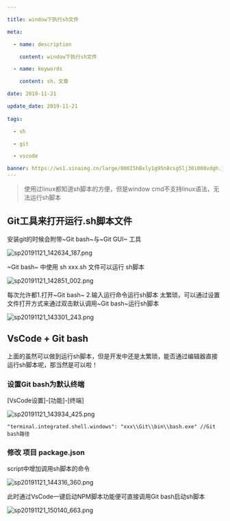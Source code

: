 ```yaml
---

title: window下执行sh文件

meta:

  - name: description

    content: window下执行sh文件

  - name: keywords

    content: sh，文章

date: 2019-11-21

update_date: 2019-11-21
 
tags: 

  - sh

  - git

  - vscode

banner: https://ws1.sinaimg.cn/large/006I5hBxly1g95n8csg5lj30i008vdgh.jpg
---
```


> 使用过linux都知道sh脚本的方便，但是window cmd不支持linux语法，无法运行sh脚本

## Git工具来打开运行.sh脚本文件

安装git的时候会附带~Git bash~与~Git GUI~ 工具

![sp20191121_142634_187.png](https://ws1.sinaimg.cn/large/006I5hBxly1g95n8csg5lj30i008vdgh.jpg)

~Git bash~ 中使用 sh xxx.sh 文件可以运行 sh脚本

![sp20191121_142851_002.png](https://ws1.sinaimg.cn/large/006I5hBxly1g95nafkvvhj30fm09eweb.jpg)

每次允许都1.打开~Git bash~ 2.输入运行命令运行sh脚本 太繁琐，可以通过设置文件打开方式来通过双击默认调用~Git bash~运行sh脚本

![sp20191121_143301_243.png](https://ws1.sinaimg.cn/large/006I5hBxly1g95neizkiuj30jg0ak0ts.jpg)

## VsCode + Git bash

上面的虽然可以做到运行sh脚本，但是开发中还是太繁琐，能否通过编辑器直接运行sh脚本呢，那当然是可以啦！

### 设置Git bash为默认终端

[VsCode设置]-[功能]-[终端]

![sp20191121_143934_425.png](https://ws1.sinaimg.cn/large/006I5hBxly1g95nlbtx6mj30lg035mx8.jpg)

```
"terminal.integrated.shell.windows": "xxx\\Git\\bin\\bash.exe" //Git bash路径
```

### 修改 项目 package.json

script中增加调用sh脚本的命令

![sp20191121_144316_360.png](https://ws1.sinaimg.cn/large/006I5hBxly1g95np6m4gdj30e202omx2.jpg)

此时通过VsCode一键启动NPM脚本功能便可直接调用Git bash启动sh脚本

![sp20191121_150140_663.png](https://ws1.sinaimg.cn/large/006I5hBxly1g95ocjtyq7j30vz07qq42.jpg)






